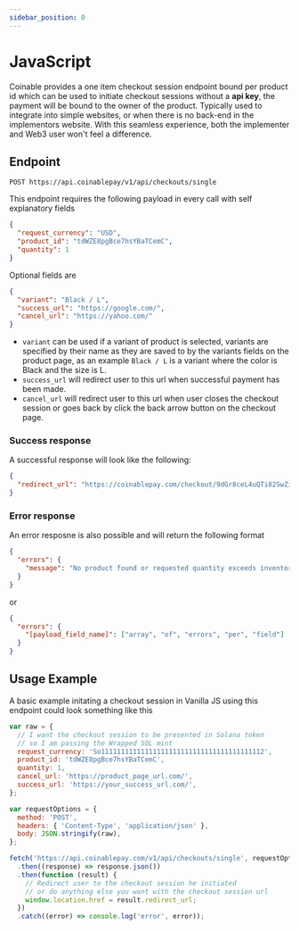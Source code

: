 ```yaml
---
sidebar_position: 0
---
```


# JavaScript

Coinable provides a one item checkout session endpoint bound per product id which can be used to initiate checkout sessions without a **api key**, the payment will be bound to the owner of the product. Typically used to integrate into simple websites, or when there is no back-end in the implementors website. With this seamless experience, both the implementer and Web3 user won't feel a difference.

## Endpoint

```
POST https://api.coinablepay/v1/api/checkouts/single
```

This endpoint requires the following payload in every call with self explanatory fields

```json
{
  "request_currency": "USD",
  "product_id": "tdWZE8pgBce7hsYBaTCemC",
  "quantity": 1
}
```

Optional fields are

```json
{
  "variant": "Black / L",
  "success_url": "https://google.com/",
  "cancel_url": "https://yahoo.com/"
}
```

- `variant` can be used if a variant of product is selected, variants are specified by their name as they are saved to by the variants fields on the product page, as an example `Black / L` is a variant where the color is Black and the size is L.
- `success_url` will redirect user to this url when successful payment has been made.
- `cancel_url` will redirect user to this url when user closes the checkout session or goes back by click the back arrow button on the checkout page.

### Success response

A successful response will look like the following:

```json title="200 Success"
{
  "redirect_url": "https://coinablepay.com/checkout/9dGr8ceL4uQTi82SwZiUfk"
}
```

### Error response

An error resposne is also possible and will return the following format

```json title="400 Bad request"
{
  "errors": {
    "message": "No product found or requested quantity exceeds inventory."
  }
}
```

or

```json title="400 Bad request"
{
  "errors": {
    "[payload_field_name]": ["array", "of", "errors", "per", "field"]
  }
}
```

## Usage Example

A basic example initating a checkout session in Vanilla JS using this endpoint could look something like this

```js
var raw = {
  // I want the checkout session to be presented in Solana token
  // so I am passing the Wrapped SOL mint
  request_currency: 'So11111111111111111111111111111111111111112',
  product_id: 'tdWZE8pgBce7hsYBaTCemC',
  quantity: 1,
  cancel_url: 'https://product_page_url.com/',
  success_url: 'https://your_success_url.com/',
};

var requestOptions = {
  method: 'POST',
  headers: { 'Content-Type', 'application/json' },
  body: JSON.stringify(raw),
};

fetch('https://api.coinablepay.com/v1/api/checkouts/single', requestOptions)
  .then((response) => response.json())
  .then(function (result) {
    // Redirect user to the checkout session he initiated
    // or do anything else you want with the checkout session url
    window.location.href = result.redirect_url;
  })
  .catch((error) => console.log('error', error));
```
